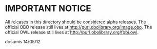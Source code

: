 # IMPORTANT NOTICE

All releases in this directory should be considered alpha releases.  The official OBO release still lives at http://purl.obolibrary.org/image.obo.  The official OWL release still lives at  http://purl.obolibrary.org/fbbi.owl.

dosumis 14/05/12